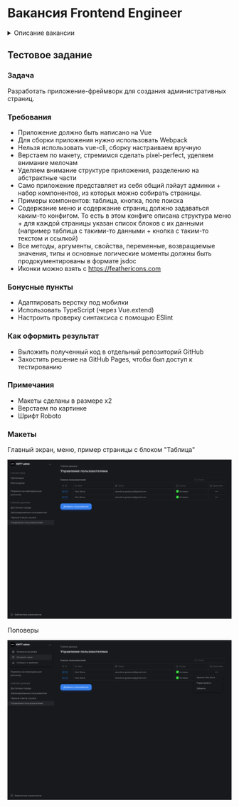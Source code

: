 # Вакансия Frontend Engineer

<details>
  <summary>Описание вакансии</summary>
  <p>  
<h2>Требования</h2>  

<ul>
    <li>Уверенные знания HTML, CSS, JavaScript, Vue. </li>
    <li>Знание фундаментальных основ клиент-серверного взаимодействия. </li>
    <li>Знание паттернов проектирования. </li>
    <li>Понимание принципов и задач ООП. </li>
    <li>Понимание принципов оптимизации производительности кода. </li>
    <li>Опыт работы с Git. </li>
    <li>Опыт продвинутой настройки Webpack. </li>
    <li>Умение писать красивый и задокументированный код.</li>
</ul>

<h2>Задачи</h2>  

<ul>
    <li>Разработка высоконагруженных модулей для нашего фреймворка — на нём пока три площадки (vc.ru, dtf.ru, tjournal.ru).</li>
</ul>

<h2>Условия</h2>

<ul>
    <li>Работа в голодной до сложных задач команде.</li>
    <li>Разумное и мягкое отношение к понятию «рабочий график».</li>
    <li>Удалённая работа.</li>
    <li>Испытательный срок — три месяца.</li>
    <li>Нужно будет пройти тестовое задание.</li>
</ul>

<h2>Дополнительно</h2>

<ul>
    <li>
        Присылайте, пожалуйста, ссылки на ваши GitHub-профили, если хочется что-то показать.
    </li>
</ul>

> [Перейти к вакансии](https://vc.ru/team/197153-frontend-razrabotchik)

  </p>
</details>


## Тестовое задание 

### Задача

Разработать приложение-фреймворк для создания административных страниц.

### Требования

- Приложение должно быть написано на Vue
- Для сборки приложения нужно использовать Webpack
- Нельзя использовать vue-cli, сборку настраиваем вручную
- Верстаем по макету, стремимся сделать pixel-perfect, уделяем внимание мелочам
- Уделяем внимание структуре приложения, разделению на абстрактные части
- Само приложение представляет из себя общий лэйаут админки + набор компонентов, из которых можно собирать страницы. 
- Примеры компонентов: таблица, кнопка, поле поиска
- Содержание меню и содержание страниц должно задаваться каким-то конфигом. То есть в этом конфиге описана структура меню + для каждой страницы указан список блоков с их данными (например таблица с такими-то данными + кнопка с таким-то текстом и ссылкой)
- Все методы, аргументы, свойства, переменные, возвращаемые значения, типы и основные логические моменты должны быть продокументированы в формате jsdoc
- Иконки можно взять с https://feathericons.com

### Бонусные пункты

- Адаптировать верстку под мобилки
- Использовать TypeScript (через Vue.extend)
- Настроить проверку синтаксиса с помощью ESlint

### Как оформить результат

- Выложить полученный код в отдельный репозиторий GitHub 
- Захостить решение на GitHub Pages, чтобы был доступ к тестированию

### Примечания 

- Макеты сделаны в размере x2
- Верстаем по картинке
- Шрифт Roboto

### Макеты

Главный экран, меню, пример страницы с блоком "Таблица"

![](/assets/Main@2x.png)

Поповеры

![](/assets/Popover@2x.png)